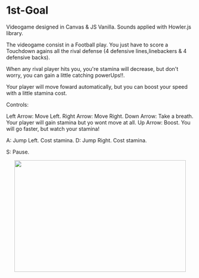 # 1st-Goal

Videogame designed in Canvas & JS Vanilla. Sounds applied with Howler.js library.

The videogame consist in a Football play. You just have to score a Touchdown agains all the rival defense (4 defensive lines,linebackers & 4 defensive backs).

When any rival player hits you, you're stamina will decrease, but don't worry, you can gain a little catching powerUps!!.

Your player will move foward automatically, but you can boost your speed with a little stamina cost.

Controls:

Left Arrow: Move Left.
Right Arrow: Move Right.
Down Arrow: Take a breath. Your player will gain stamina but yo wont move at all.
Up Arrow: Boost. You will go faster, but watch your stamina!

A: Jump Left. Cost stamina.
D: Jump Right. Cost stamina.

S: Pause.



<p align="center">
  <img width="460" height="300" src="https://media.giphy.com/media/zf8yrM8nVERvW/giphy.gif">
</p>
